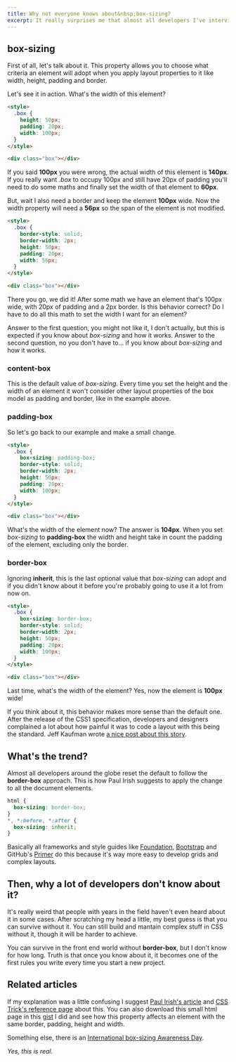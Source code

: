 ```yaml
---
title: Why not everyone knows about&nbsp;box-sizing?
excerpt: It really surprises me that almost all developers I've interviewed in the recent time didn't know about the existance of this property at all and I'm really asking myself, why?
---
```


## box-sizing

First of all, let's talk about it. This property allows you to choose what criteria an element will adopt when you apply layout properties to it like width, height, padding and border.

Let's see it in action. What's the width of this element?

```html
<style>
  .box {
    height: 50px;
    padding: 20px;
    width: 100px;
  }
</style>

<div class="box"></div>
```

If you said **100px** you were wrong, the actual width of this element is **140px**. If you really want *.box* to occupy 100px and still have 20px of padding you'll need to do some maths and finally set the width of that element to **60px**.

But, wait I also need a border and keep the element **100px** wide. Now the width property will need a **56px** so the span of the element is not modified.

```html
<style>
  .box {
    border-style: solid;
    border-width: 2px;
    height: 50px;
    padding: 20px;
    width: 56px;
  }
</style>

<div class="box"></div>
```

There you go, we did it! After some math we have an element that's 100px wide, with 20px of padding and a 2px border. Is this behavior correct? Do I have to do all this math to set the width I want for an element?

Answer to the first question, you might not like it, I don't actually, but this is expected if you know about *box-sizing* and how it works. Answer to the second question, no you don't have to... if you know about *box-sizing* and how it works.

### content-box

This is the default value of *box-sizing*. Every time you set the height and the width of an element it won't consider other layout properties of the box model as padding and border, like in the example above.

### padding-box

So let's go back to our example and make a small change.

```html
<style>
  .box {
    box-sizing: padding-box;
    border-style: solid;
    border-width: 2px;
    height: 50px;
    padding: 20px;
    width: 100px;
  }
</style>

<div class="box"></div>
```

What's the width of the element now? The answer is **104px**. When you set *box-sizing* to **padding-box** the width and height take in count the padding of the element, excluding only the border.

### border-box

Ignoring **inherit**, this is the last optional value that *box-sizing* can adopt and if you didn't know about it before you're probably going to use it a lot from now on.

```html
<style>
  .box {
    box-sizing: border-box;
    border-style: solid;
    border-width: 2px;
    height: 50px;
    padding: 20px;
    width: 100px;
  }
</style>

<div class="box"></div>
```

Last time, what's the width of the element? Yes, now the element is **100px** wide!

If you think about it, this behavior makes more sense than the default one. After the release of the CSS1 specification, developers and designers complained a lot about how painful it was to code a layout with this being the standard. Jeff Kaufman wrote <a href="http://www.jefftk.com/p/the-revenge-of-the-ie-box-model" target="_blank">a nice post about this story</a>.

## What's the trend?

Almost all developers around the globe reset the default to follow the **border-box** approach. This is how Paul Irish suggests to apply the change to all the document elements.

```css
html {
  box-sizing: border-box;
}
*, *:before, *:after {
  box-sizing: inherit;
}
```

Basically all frameworks and style guides like <a href="http://foundation.zurb.com/" target="_blank">Foundation</a>, <a href="http://getbootstrap.com/" target="_blank">Bootstrap</a> and GitHub's <a href="http://primercss.io/" target="_blank">Primer</a> do this because it's way more easy to develop grids and complex layouts.

## Then, why a lot of developers don't know about it?

It's really weird that people with years in the field haven't even heard about it in some cases. After scratching my head a little, my best guess is that you can survive without it. You can still build and mantain complex stuff in CSS without it, though it will be harder to achieve.

You can survive in the front end world without **border-box**, but I don't know for how long. Truth is that once you know about it, it becomes one of the first rules you write every time you start a new project.

## Related articles

If my explanation was a little confusing I suggest <a href="http://www.paulirish.com/2012/box-sizing-border-box-ftw/" target="_blank">Paul Irish's article</a> and <a href="https://css-tricks.com/box-sizing/" target="_blank">CSS Trick's reference page</a> about this. You can also download this small html page in this <a href="https://gist.github.com/jeremenichelli/a7f26e5951bfb2b77043" target="_blank">gist</a> I did and see how this property affects an element with the same border, padding, height and width.

Something else, there is an <a href="https://css-tricks.com/international-box-sizing-awareness-day/">International box-sizing Awareness Day</a>.

_Yes, this is real._
